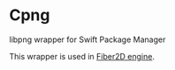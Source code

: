 # Cpng
libpng wrapper for Swift Package Manager

This wrapper is used in [Fiber2D engine](https://github.com/s1ddok/Fiber2D).
